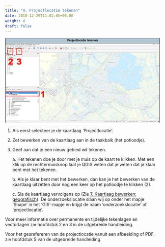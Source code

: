 ```yaml
---
title: "4. Projectlocatie tekenen"
date: 2018-12-29T11:02:05+06:00
weight: 4
draft: false
---
```


![image example](ProjectlocatieTekenen.png "image")

1. Als eerst selecteer je de kaartlaag ‘Projectlocatie’. 
2. Zet bewerken van de kaartlaag aan in de taakbalk (het potloodje). 
3. Geef aan dat je een nieuw gebied wil tekenen. 

	a.	 Het tekenen doe je door met je muis op de kaart te klikken. Met een klik op de rechtermuisknop laat je QGIS weten dat je weten dat je klaar bent met het tekenen.

	b.	Als je klaar bent met het bewerken, dan kan je het bewerken van de kaartlaag uitzetten door nog een keer op het potloodje te klikken (2).

	c.	Sla de kaartlaag vervolgens op (Zie [7. Kaartlaag bewerken: geografisch](/hugoOrtageo/introduction/bewerkengeografisch)). De onderzoekslocatie slaan wij op onder het mapje ‘Shape’ in het ‘GIS’-mapje en krijgt de naam ‘onderzoekslocatie’ of ‘projectlocatie’.


Voor meer informatie over permanente en tijdelijke tekenlagen en vectorlagen zie hoofdstuk 2 en 3 in de uitgebreide handleiding.

Voor het georefereren van de projectlocatie vanuit een afbeelding of PDF, zie hoofdstuk 5 van de uitgebreide handleiding.



